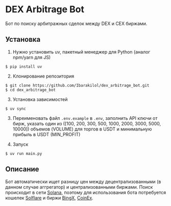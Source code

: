 # DEX Arbitrage Bot

Бот по поиску арбитражных сделок между DEX и CEX биржами.

## Установка

1. Нужно установить uv, пакетный менеджер для Python (аналог npm/yarn для JS)

```
$ pip install uv
```

2. Клонирование репозитория

```
$ git clone https://github.com/Ibarakilol/dex_arbitrage_bot.git
$ cd dex_arbitrage_bot
```

3. Установка зависимостей

```
$ uv sync
```

3. Переименовать файл `.env.example` в `.env`, заполнить API ключи от бирж, указать один из ([100, 200, 300, 500, 1000, 2000, 3000, 5000, 10000]) объемов (VOLUME) для торгов в USDT и минимальную прибыль в USDT (MIN_PROFIT)

4. Запуск

```
$ uv run main.py
```

## Описание

Бот автоматически ищет разницу цен между децентрализованными (в данном случае аггрегатор) и централизованными биржами. Поиск происходит в сети [Solana](https://solana.com/ru), поэтому для использования бота потребуется кошелек [Solflare](https://solflare.com/) и биржи [BingX](https://bingx.com/invite/F1RGVM/), [CoinEx](https://www.coinex.com/ru/).

